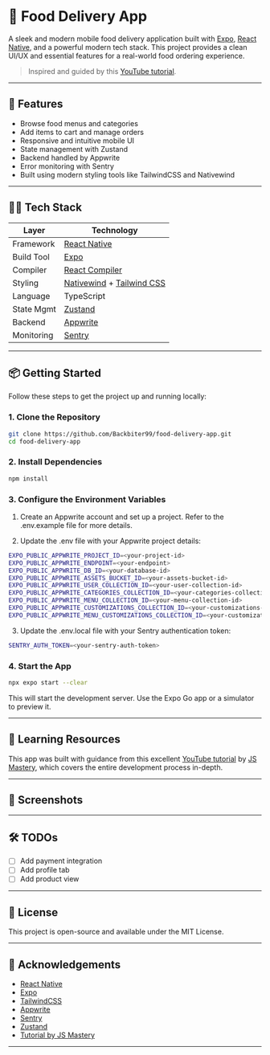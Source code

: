 # 🍔 Food Delivery App

A sleek and modern mobile food delivery application built with [Expo](https://expo.dev), [React Native](https://reactnative.dev), and a powerful modern tech stack. This project provides a clean UI/UX and essential features for a real-world food ordering experience.

> Inspired and guided by this [YouTube tutorial](https://www.youtube.com/watch?v=LKrX390fJMw).

---

## 🚀 Features

- Browse food menus and categories
- Add items to cart and manage orders
- Responsive and intuitive mobile UI
- State management with Zustand
- Backend handled by Appwrite
- Error monitoring with Sentry
- Built using modern styling tools like TailwindCSS and Nativewind

---

## 🧑‍💻 Tech Stack

| Layer      | Technology                                                                          |
| ---------- | ----------------------------------------------------------------------------------- |
| Framework  | [React Native](https://reactnative.dev)                                             |
| Build Tool | [Expo](https://expo.dev)                                                            |
| Compiler   | [React Compiler](https://react.dev/blog/2024/05/02/react-compiler-preview)          |
| Styling    | [Nativewind](https://www.nativewind.dev/) + [Tailwind CSS](https://tailwindcss.com) |
| Language   | TypeScript                                                                          |
| State Mgmt | [Zustand](https://zustand-demo.pmnd.rs/)                                            |
| Backend    | [Appwrite](https://appwrite.io)                                                     |
| Monitoring | [Sentry](https://sentry.io/)                                                        |

---

## 📦 Getting Started

Follow these steps to get the project up and running locally:

### 1. Clone the Repository

```bash
git clone https://github.com/Backbiter99/food-delivery-app.git
cd food-delivery-app
```

### 2. Install Dependencies

```bash
npm install
```

### 3. Configure the Environment Variables

1. Create an Appwrite account and set up a project. Refer to the .env.example file for more details.

2. Update the .env file with your Appwrite project details:

```bash
EXPO_PUBLIC_APPWRITE_PROJECT_ID=<your-project-id>
EXPO_PUBLIC_APPWRITE_ENDPOINT=<your-endpoint>
EXPO_PUBLIC_APPWRITE_DB_ID=<your-database-id>
EXPO_PUBLIC_APPWRITE_ASSETS_BUCKET_ID=<your-assets-bucket-id>
EXPO_PUBLIC_APPWRITE_USER_COLLECTION_ID=<your-user-collection-id>
EXPO_PUBLIC_APPWRITE_CATEGORIES_COLLECTION_ID=<your-categories-collection-id>
EXPO_PUBLIC_APPWRITE_MENU_COLLECTION_ID=<your-menu-collection-id>
EXPO_PUBLIC_APPWRITE_CUSTOMIZATIONS_COLLECTION_ID=<your-customizations-collection-id>
EXPO_PUBLIC_APPWRITE_MENU_CUSTOMIZATIONS_COLLECTION_ID=<your-customizations-collection-id>
```

3. Update the .env.local file with your Sentry authentication token:

```bash
SENTRY_AUTH_TOKEN=<your-sentry-auth-token>
```

### 4. Start the App

```bash
npx expo start --clear
```

This will start the development server. Use the Expo Go app or a simulator to preview it.

---

## 🧠 Learning Resources

This app was built with guidance from this excellent [YouTube tutorial](https://www.youtube.com/watch?v=LKrX390fJMw) by [JS Mastery](https://www.youtube.com/@javascriptmastery), which covers the entire development process in-depth.

---

## 📸 Screenshots

---

## 🛠️ TODOs

- [ ] Add payment integration
- [ ] Add profile tab
- [ ] Add product view

---

## 🧾 License

This project is open-source and available under the MIT License.

---

## 🙌 Acknowledgements

- [React Native](https://reactnative.dev/)
- [Expo](https://expo.dev/)
- [TailwindCSS](https://tailwindcss.com/)
- [Appwrite](https://appwrite.io/)
- [Sentry](https://sentry.io/)
- [Zustand](https://github.com/pmndrs/zustand)
- [Tutorial by JS Mastery](https://www.youtube.com/watch?v=LKrX390fJMw)

---
